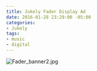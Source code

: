 ```yaml
---
title: Jukely Fader Display Ad
date: 2016-01-28 23:29:00 -05:00
categories:
- Jukely
tags:
- music
- digital
---
```


![Fader_banner2.jpg](/uploads/Fader_banner2.jpg)